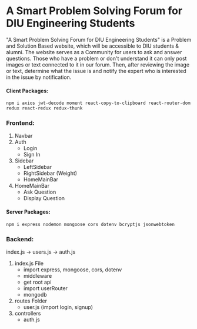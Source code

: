 # A Smart Problem Solving Forum for DIU Engineering Students

"A Smart Problem Solving Forum for DIU Engineering Students" is a Problem and Solution Based website, which will be accessible to DIU students & alumni. The website serves as a Community for users to ask and answer questions. Those who have a problem or don't understand it can only post images or text connected to it in our forum. Then, after reviewing the image or text, determine what the issue is and notify the expert who is interested in the issue by notification.

#### Client Packages:

`npm i axios jwt-decode moment react-copy-to-clipboard react-router-dom redux react-redux redux-thunk`

### Frontend:

1. Navbar
1. Auth
   - Login
   - Sign In
1. Sidebar
   - LeftSidebar
   - RightSidebar (Weight)
   - HomeMainBar
1. HomeMainBar
   - Ask Question
   - Display Question

#### Server Packages:

`npm i express nodemon mongoose cors dotenv bcryptjs jsonwebtoken`

### Backend:

index.js -> users.js -> auth.js

1. index.js File
   - import express, mongoose, cors, dotenv
   - middleware
   - get root api
   - import userRouter
   - mongodb
1. routes Folder
   - user.js (import login, signup)
1. controllers
   - auth.js
